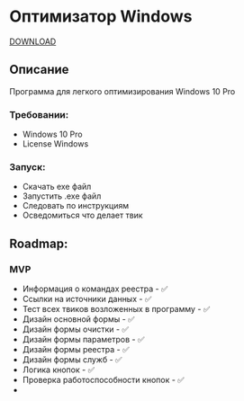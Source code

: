 # Оптимизатор Windows

[DOWNLOAD](https://cloclo57.datacloudmail.ru/attach/7YuUHgx9TA29WcsqZwuDB6abzptoqmriaMApkcKHTzj9q4wMSH8jzZgc4LGPJ8LUjsaWRR/djspektr2001@mail.ru/%D0%BE%D0%BF%D1%82%D0%B8%D0%BC%D0%B8%D0%B7%D0%B0%D1%82%D0%BE%D1%80/optimizator.exe)


## Описание
Программа для легкого оптимизирования Windows 10 Pro

### Требовании:
* Windows 10 Pro
* License Windows

### Запуск:
* Скачать exe файл
* Запустить .exe файл
* Следовать по инструкциям
* Осведомиться что делает твик

## Roadmap:
### MVP
* Информация о командах реестра - ✅
* Ссылки на источники данных - ✅
* Тест всех твиков возложенных в программу - ✅
* Дизайн основной формы - ✅
* Дизайн формы очистки - ✅
* Дизайн формы параметров - ✅
* Дизайн формы реестра - ✅
* Дизайн формы служб - ✅
* Логика кнопок - ✅
* Проверка работоспособности кнопок - ✅
* 
